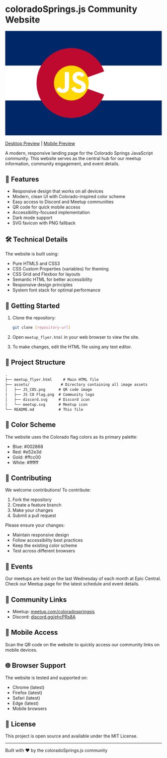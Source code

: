 # coloradoSprings.js Community Website

![coloradoSprings.js Logo](./assets/JS%20CO%20Flag.png)

[Desktop Preview](./preview/coloradoSprings.js-desktop.png) | [Mobile Preview](./preview/coloradoSprings.js-mobile.png)

A modern, responsive landing page for the Colorado Springs JavaScript community. This website serves as the central hub for our meetup information, community engagement, and event details.

## 🌟 Features

- Responsive design that works on all devices
- Modern, clean UI with Colorado-inspired color scheme
- Easy access to Discord and Meetup communities
- QR code for quick mobile access
- Accessibility-focused implementation
- Dark mode support
- SVG favicon with PNG fallback

## 🛠️ Technical Details

The website is built using:
- Pure HTML5 and CSS3
- CSS Custom Properties (variables) for theming
- CSS Grid and Flexbox for layouts
- Semantic HTML for better accessibility
- Responsive design principles
- System font stack for optimal performance

## 🚀 Getting Started

1. Clone the repository:
   ```bash
   git clone [repository-url]
   ```

2. Open `meetup_flyer.html` in your web browser to view the site.

3. To make changes, edit the HTML file using any text editor.

## 📁 Project Structure

```
.
├── meetup_flyer.html     # Main HTML file
├── assets/              # Directory containing all image assets
│   ├── JS_COS.png      # QR code image
│   ├── JS CO Flag.png  # Community logo
│   ├── discord.svg     # Discord icon
│   └── meetup.svg      # Meetup icon
└── README.md           # This file
```

## 🎨 Color Scheme

The website uses the Colorado flag colors as its primary palette:
- Blue: #002868
- Red: #e52e3d
- Gold: #ffcc00
- White: #ffffff

## 🤝 Contributing

We welcome contributions! To contribute:

1. Fork the repository
2. Create a feature branch
3. Make your changes
4. Submit a pull request

Please ensure your changes:
- Maintain responsive design
- Follow accessibility best practices
- Keep the existing color scheme
- Test across different browsers

## 📅 Events

Our meetups are held on the last Wednesday of each month at Epic Central. Check our Meetup page for the latest schedule and event details.

## 🔗 Community Links

- Meetup: [meetup.com/coloradospringsjs](https://www.meetup.com/coloradospringsjs/)
- Discord: [discord.gg/ehcPRs8A](https://discord.gg/ehcPRs8A)

## 📱 Mobile Access

Scan the QR code on the website to quickly access our community links on mobile devices.

## 🌐 Browser Support

The website is tested and supported on:
- Chrome (latest)
- Firefox (latest)
- Safari (latest)
- Edge (latest)
- Mobile browsers

## 📄 License

This project is open source and available under the MIT License.

---

Built with ❤️ by the coloradoSprings.js community 